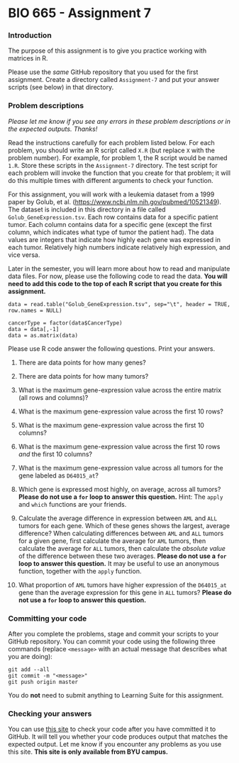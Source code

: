 # BIO 665 - Assignment 7

### Introduction

The purpose of this assignment is to give you practice working with matrices in R.

Please use the *same* GitHub repository that you used for the first assignment. Create a directory called `Assignment-7` and put your answer scripts (see below) in that directory.

### Problem descriptions

*Please let me know if you see any errors in these problem descriptions or in the expected outputs. Thanks!*

Read the instructions carefully for each problem listed below. For each problem, you should write an R script called `X.R` (but replace `X` with the problem number). For example, for problem 1, the R script would be named `1.R`. Store these scripts in the `Assignment-7` directory. The test script for each problem will invoke the function that you create for that problem; it will do this multiple times with different arguments to check your function.

For this assignment, you will work with a leukemia dataset from a 1999 paper by Golub, et al. (https://www.ncbi.nlm.nih.gov/pubmed/10521349). The dataset is included in this directory in a file called `Golub_GeneExpression.tsv`. Each row contains data for a specific patient tumor. Each column contains data for a specific gene (except the first column, which indicates what type of tumor the patient had). The data values are integers that indicate how highly each gene was expressed in each tumor. Relatively high numbers indicate relatively high expression, and vice versa.

Later in the semester, you will learn more about how to read and manipulate data files. For now, please use the following code to read the data. **You will need to add this code to the top of each R script that you create for this assignment.**

```
data = read.table("Golub_GeneExpression.tsv", sep="\t", header = TRUE, row.names = NULL)

cancerType = factor(data$CancerType)
data = data[,-1]
data = as.matrix(data)
```

Please use R code answer the following questions. Print your answers.

1. There are data points for how many genes?

2. There are data points for how many tumors?

3. What is the maximum gene-expression value across the entire matrix (all rows and columns)?

4. What is the maximum gene-expression value across the first 10 rows?

5. What is the maximum gene-expression value across the first 10 columns?

6. What is the maximum gene-expression value across the first 10 rows *and* the first 10 columns?

7. What is the maximum gene-expression value across all tumors for the gene labeled as `D64015_at`?

8. Which gene is expressed most highly, on average, across all tumors? **Please do not use a `for` loop to answer this question.** Hint: The `apply` and `which` functions are your friends.

9. Calculate the average difference in expression between `AML` and `ALL` tumors for each gene. Which of these genes shows the largest, average difference? When calculating differences between `AML` and `ALL` tumors for a given gene, first calculate the average for `AML` tumors, then calculate the average for `ALL` tumors, then calculate the *absolute value* of the difference between these two averages. **Please do not use a `for` loop to answer this question.** It may be useful to use an anonymous function, together with the `apply` function.

10. What proportion of `AML` tumors have higher expression of the `D64015_at` gene than the average expression for this gene in `ALL` tumors? **Please do not use a `for` loop to answer this question.**

### Committing your code

After you complete the problems, stage and commit your scripts to your GitHub repository. You can commit your code using the following three commands (replace `<message>` with an actual message that describes what you are doing):

```
git add --all
git commit -m "<message>"
git push origin master
```

You do **not** need to submit anything to Learning Suite for this assignment.

### Checking your answers

You can use [this site](http://bonsai.byu.edu:9000) to check your code after you have committed it to GitHub. It will tell you whether your code produces output that matches the expected output. Let me know if you encounter any problems as you use this site. **This site is only available from BYU campus.**

